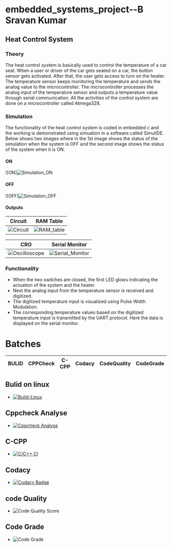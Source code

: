 # embedded_systems_project--B Sravan Kumar

## Heat Control System 

### Theory

The heat control system is basically used to control the temperature of a car seat. When a user or driver of the car gets seated on a car, the button sensor gets activated. After that, the user gets access to turn on the heater. The temperature sensor keeps monitoring the temperature and sends the analog value to the microcontroller. The microcontroller processes the analog input of the temperature sensor and outputs a temperature value through serial communication. All the activities of the control system are done on a microcontroller called Atmega328.

### Simulation

The functionality of the heat control system is coded in embedded c and the working is demonstrated using simuation in a software called SimulIDE.
Below shows two images where in the 1st image shows the status of the simulation when the system is OFF and the second image shows the status of the system when it is ON. 

#### ON
![ON]![Simulation_ON](https://user-images.githubusercontent.com/101509869/164460202-388ece5f-6d09-4fb9-be7d-4b2365c79813.PNG)


#### OFF
![OFF]![Simulation_OFF](https://user-images.githubusercontent.com/101509869/164460405-4f6b9cde-5a50-4237-968e-d380518a396c.PNG)


#### Outputs

|Circuit|RAM Table|
|:--:|:--:|
![Circuit](https://user-images.githubusercontent.com/101509869/164460604-0f456f0d-7880-4daf-bfe6-b2209c53fb94.gif)|![RAM_table](https://user-images.githubusercontent.com/101509869/164460695-b5238126-daef-4fe5-9e41-56421080bff6.gif)|

|CRO|Serial Monitor|
|:--:|:--:|
![Oscilloscope](https://user-images.githubusercontent.com/101509869/164460743-64ef4c37-1883-4fb1-baa9-8571aa772c55.gif)|![Serial_Monitor](https://user-images.githubusercontent.com/101509869/164460781-8b1f1f48-6942-4c3f-8455-1ea909a8bfd0.gif)|


### Functionality 

* When the two switches are closed, the first LED glows indicating the actuation of the system and the heater.
* Next the analog input from the temperature sensor is received and digitized.
* The digitized temperature input is visualized using Pulse Width Modulation.
* The corresponding temperature values based on the digitized temperature input is transmitted by the UART protocol. Here the data is displayed on the serial monitor.

# Batches

|BULID|CPPCheck|C-CPP|Codacy|CodeQuality|CodeGrade|
|:--:|:--:|:--:|:--:|:--:|:--:|
## Bulid on linux

* [![Build-Linux](https://github.com/Sravan4803/M2_Heat_Control_System/actions/workflows/bulid_linux.yml/badge.svg)](https://github.com/Sravan4803/M2_Heat_Control_System/actions/workflows/bulid_linux.yml)

## Cppcheck Analyse

* [![Cppcheck Analyse](https://github.com/Sravan4803/M2_Heat_Control_System/actions/workflows/cppcheck.yml/badge.svg)](https://github.com/Sravan4803/M2_Heat_Control_System/actions/workflows/cppcheck.yml)
## C-CPP

* [![C/C++ CI](https://github.com/Sravan4803/M2_Heat_Control_System/actions/workflows/c-cpp.yml/badge.svg)](https://github.com/Sravan4803/M2_Heat_Control_System/actions/workflows/c-cpp.yml)

## Codacy

* [![Codacy Badge](https://app.codacy.com/project/badge/Grade/a1699b8edd7b49c884bc375bc83525a7)](https://www.codacy.com/gh/Sravan4803/M2_Heat_Control_System/dashboard?utm_source=github.com&amp;utm_medium=referral&amp;utm_content=Sravan4803/M2_Heat_Control_System&amp;utm_campaign=Badge_Grade)

## code Quality 

* ![Code Quality Score](https://api.codiga.io/project/33013/score/svg)

## Code Grade

* ![Code Grade](https://api.codiga.io/project/33013/status/svg)
